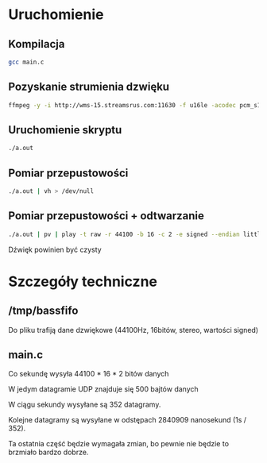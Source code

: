 # Uruchomienie
## Kompilacja

```sh
gcc main.c
```

## Pozyskanie strumienia dzwięku

```sh
ffmpeg -y -i http://wms-15.streamsrus.com:11630 -f u16le -acodec pcm_s16le -ac 2 -ar 44100 /tmp/bassfifo
```

## Uruchomienie skryptu

```sh
./a.out
```

## Pomiar przepustowości

```sh
./a.out | vh > /dev/null
```

## Pomiar przepustowości + odtwarzanie

```sh
./a.out | pv | play -t raw -r 44100 -b 16 -c 2 -e signed --endian little -
```

Dźwięk powinien być czysty

# Szczegóły techniczne

## /tmp/bassfifo

Do pliku trafiją dane dzwiękowe (44100Hz, 16bitów, stereo, wartości signed)

## main.c

Co sekundę wysyła 44100 * 16 * 2 bitów danych

W jedym datagramie UDP znajduje się 500 bajtów danych

W ciągu sekundy wysyłane są 352 datagramy.

Kolejne datagramy są wysyłane w odstępach 2840909 nanosekund (1s / 352).

Ta ostatnia część będzie wymagała zmian, bo pewnie nie będzie to brzmiało bardzo dobrze.
